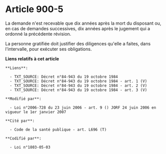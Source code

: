 # Article 900-5

La demande n'est recevable que dix années après la mort du disposant ou, en cas de demandes successives, dix années après le
jugement qui a ordonné la précédente révision.

La personne gratifiée doit justifier des diligences qu'elle a faites, dans l'intervalle, pour exécuter ses obligations.

**Liens relatifs à cet article**

	**Liens**:

	  - TXT_SOURCE: Décret n°84-943 du 19 octobre 1984
	  - TXT_SOURCE: Décret n°84-943 du 19 octobre 1984 - art. 1 (V)
	  - TXT_SOURCE: Décret n°84-943 du 19 octobre 1984 - art. 2 (V)
	  - TXT_SOURCE: Décret n°84-943 du 19 octobre 1984 - art. 3 (V)

	**Modifié par**:

	  - Loi n°2006-728 du 23 juin 2006 - art. 9 () JORF 24 juin 2006 en vigueur le 1er janvier 2007

	**Cité par**:

	  - Code de la santé publique - art. L696 (T)

	**Codifié par**:

	  - Loi n°1803-05-03
